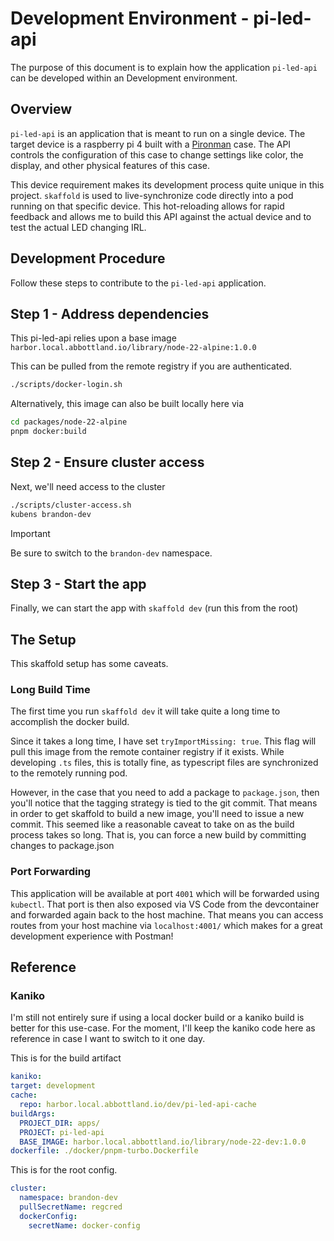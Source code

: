 # Development Environment - pi-led-api

The purpose of this document is to explain how the application `pi-led-api` can be developed within an Development environment.

## Overview

`pi-led-api` is an application that is meant to run on a single device. The target device is a raspberry pi 4 built with a [Pironman](https://github.com/sunfounder/pironman) case. The API controls the configuration of this case to change settings like color, the display, and other physical features of this case.

This device requirement makes its development process quite unique in this project. `skaffold` is used to live-synchronize code directly into a pod running on that specific device. This hot-reloading allows for rapid feedback and allows me to build this API against the actual device and to test the actual LED changing IRL.

## Development Procedure

Follow these steps to contribute to the `pi-led-api` application.

## Step 1 - Address dependencies

This pi-led-api relies upon a base image `harbor.local.abbottland.io/library/node-22-alpine:1.0.0`

This can be pulled from the remote registry if you are authenticated.

```sh
./scripts/docker-login.sh
```

Alternatively, this image can also be built locally here via

```sh
cd packages/node-22-alpine
pnpm docker:build
```

## Step 2 - Ensure cluster access

Next, we'll need access to the cluster

```sh
./scripts/cluster-access.sh
kubens brandon-dev
```

> [!IMPORTANT]
> Be sure to switch to the `brandon-dev` namespace.

## Step 3 - Start the app

Finally, we can start the app with `skaffold dev` (run this from the root)

## The Setup

This skaffold setup has some caveats.

### Long Build Time

The first time you run `skaffold dev` it will take quite a long time to accomplish the docker build.

Since it takes a long time, I have set `tryImportMissing: true`. This flag will pull this image from the remote container registry if it exists. While developing `.ts` files, this is totally fine, as typescript files are synchronized to the remotely running pod.

However, in the case that you need to add a package to `package.json`, then you'll notice that the tagging strategy is tied to the git commit. That means in order to get skaffold to build a new image, you'll need to issue a new commit. This seemed like a reasonable caveat to take on as the build process takes so long. That is, you can force a new build by committing changes to package.json

### Port Forwarding

This application will be available at port `4001` which will be forwarded using `kubectl`. That port is then also exposed via VS Code from the devcontainer and forwarded again back to the host machine. That means you can access routes from your host machine via `localhost:4001/` which makes for a great development experience with Postman!

## Reference

### Kaniko

I'm still not entirely sure if using a local docker build or a kaniko build is better for this use-case. For the moment, I'll keep the kaniko code here as reference in case I want to switch to it one day.

This is for the build artifact

```yaml
kaniko:
target: development
cache:
  repo: harbor.local.abbottland.io/dev/pi-led-api-cache
buildArgs:
  PROJECT_DIR: apps/
  PROJECT: pi-led-api
  BASE_IMAGE: harbor.local.abbottland.io/library/node-22-dev:1.0.0
dockerfile: ./docker/pnpm-turbo.Dockerfile
```

This is for the root config.

```yaml
cluster:
  namespace: brandon-dev
  pullSecretName: regcred
  dockerConfig:
    secretName: docker-config
```
